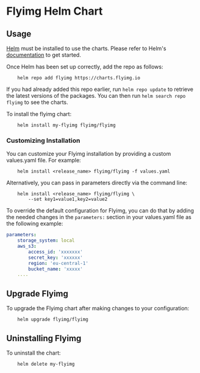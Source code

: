 # Flyimg Helm Chart

## Usage

[Helm](https://helm.sh) must be installed to use the charts.  Please refer to
Helm's [documentation](https://helm.sh/docs) to get started.

Once Helm has been set up correctly, add the repo as follows:

```
    helm repo add flyimg https://charts.flyimg.io
```
If you had already added this repo earlier, run `helm repo update` to retrieve
the latest versions of the packages.  You can then run `helm search repo
flyimg` to see the charts.

To install the flyimg chart:

```
    helm install my-flyimg flyimg/flyimg
```

### Customizing Installation

You can customize your Flyimg installation by providing a custom values.yaml file. For example:

```
    helm install <release_name> flyimg/flyimg -f values.yaml
```

Alternatively, you can pass in parameters directly via the command line:

```
    helm install <release_name> flyimg/flyimg \
        --set key1=value1,key2=value2
```

To override the default configuration for Flyimg, you can do that by adding the needed changes in the `parameters:` section in your values.yaml file as the following example:

```yaml
parameters:
    storage_system: local
    aws_s3:
        access_id: 'xxxxxxx'
        secret_key: 'xxxxxx'
        region: 'eu-central-1'
        bucket_name: 'xxxxx'
    ....
```

## Upgrade Flyimg

To upgrade the Flyimg chart after making changes to your configuration:

```
    helm upgrade flyimg/flyimg
```

## Uninstalling Flyimg

To uninstall the chart:

```
    helm delete my-flyimg
```
